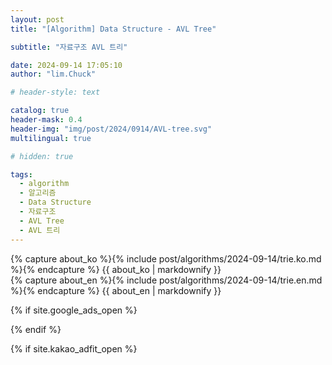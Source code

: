 ```yaml
---
layout: post
title: "[Algorithm] Data Structure - AVL Tree"

subtitle: "자료구조 AVL 트리"

date: 2024-09-14 17:05:10
author: "lim.Chuck"

# header-style: text

catalog: true
header-mask: 0.4
header-img: "img/post/2024/0914/AVL-tree.svg"
multilingual: true

# hidden: true

tags:
  - algorithm
  - 알고리즘
  - Data Structure
  - 자료구조
  - AVL Tree
  - AVL 트리
---
```


<div class="ko post-container">
    {% capture about_ko %}{% include post/algorithms/2024-09-14/trie.ko.md %}{% endcapture %}
    {{ about_ko | markdownify }}
</div>
<div class="en post-container">
    {% capture about_en %}{% include post/algorithms/2024-09-14/trie.en.md %}{% endcapture %}
    {{ about_en | markdownify }}
</div>

{% if site.google_ads_open %}

<script async src="https://pagead2.googlesyndication.com/pagead/js/adsbygoogle.js?client=ca-pub-3587550545741227" crossorigin="anonymous"></script>

<ins class="adsbygoogle" style="display:block" data-ad-client="{{site.googl_ca_pub}}" data-ad-slot="4449058731"
  data-ad-format="auto" data-full-width-responsive="true"></ins>

<script>(adsbygoogle = window.adsbygoogle || []).push({});</script>

{% endif %}

{% if site.kakao_adfit_open %}
<ins class="kakao_ad_area" style="display:none;" data-ad-unit="DAN-PCSCzPH4DUFDJxkc" data-ad-width="728"
  data-ad-height="90" />
{% endif %}
